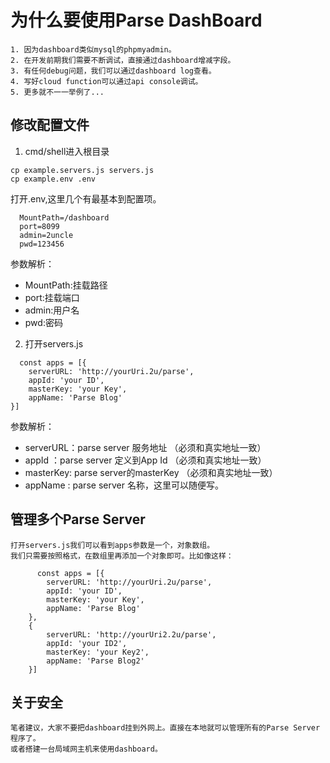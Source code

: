 # 为什么要使用Parse DashBoard
	1. 因为dashboard类似mysql的phpmyadmin。
	2. 在开发前期我们需要不断调试，直接通过dashboard增减字段。
	3. 有任何debug问题，我们可以通过dashboard log查看。
	4. 写好cloud function可以通过api console调试。
	5. 更多就不一一举例了...
  
## 修改配置文件  
1. cmd/shell进入根目录	
  ```
  cp example.servers.js servers.js
  cp example.env .env
  ```
   打开.env,这里几个有最基本到配置项。
  ```
	MountPath=/dashboard  
	port=8099			  
	admin=2uncle		  	
	pwd=123456			  
  ```
参数解析：
* MountPath:挂载路径
* port:挂载端口
* admin:用户名
* pwd:密码
2. 打开servers.js
```
  const apps = [{
    serverURL: 'http://yourUri.2u/parse',  
    appId: 'your ID',
    masterKey: 'your Key',
    appName: 'Parse Blog'
}]
```
参数解析：
* serverURL：parse server 服务地址 （必须和真实地址一致）
* appId	   ：parse server 定义到App Id （必须和真实地址一致）
* masterKey: parse server的masterKey	 （必须和真实地址一致）
* appName  : parse server 名称，这里可以随便写。

## 管理多个Parse Server
	打开servers.js我们可以看到apps参数是一个，对象数组。
	我们只需要按照格式，在数组里再添加一个对象即可。比如像这样：
```
	  const apps = [{
	    serverURL: 'http://yourUri.2u/parse',  
	    appId: 'your ID',
	    masterKey: 'your Key',
	    appName: 'Parse Blog'
	},
	{
		serverURL: 'http://yourUri2.2u/parse',  
		appId: 'your ID2',
		masterKey: 'your Key2',
		appName: 'Parse Blog2'
	}]
```
	
## 关于安全
	笔者建议，大家不要把dashboard挂到外网上。直接在本地就可以管理所有的Parse Server程序了。
	或者搭建一台局域网主机来使用dashboard。
		
